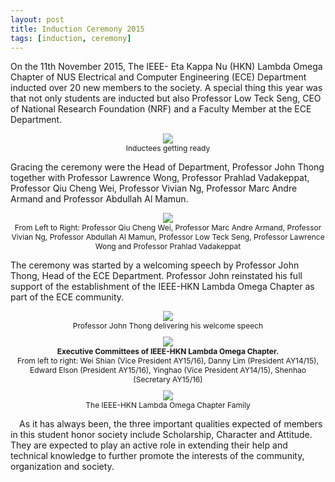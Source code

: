 ```yaml
---
layout: post
title: Induction Ceremony 2015
tags: [induction, ceremony]
---
```

On the 11th November 2015, The IEEE- Eta Kappa Nu (HKN) Lambda Omega Chapter of NUS Electrical and Computer Engineering
(ECE) Department inducted over 20 new members to the society. A special thing this year was that not only students are
inducted but also Professor Low Teck Seng, CEO of National Research Foundation (NRF) and a Faculty Member at the ECE
Department.

<div style="text-align:center; font-size: 12px">
    <img src ="/news/img/2015/induction-ceremony-1.jpg"/><br/>
    Inductees getting ready
</div>

Gracing the ceremony were the Head of Department, Professor John Thong together with Professor Lawrence Wong, Professor
Prahlad Vadakeppat, Professor Qiu Cheng Wei, Professor Vivian Ng, Professor Marc Andre Armand and Professor Abdullah Al
Mamun.

<div style="text-align:center; font-size: 12px">
    <img src ="/news/img/2015/induction-ceremony-2.jpg"/><br/>
    From Left to Right: Professor Qiu Cheng Wei, Professor Marc Andre Armand, Professor Vivian Ng, Professor Abdullah Al
Mamun, Professor Low Teck Seng, Professor Lawrence Wong and Professor Prahlad Vadakeppat
</div>

The ceremony was started by a welcoming speech by Professor John Thong, Head of the ECE Department. Professor John
reinstated his full support of the establishment of the IEEE-HKN Lambda Omega Chapter as part of the ECE community.

<div style="text-align:center; font-size: 12px; margin-bottom: 10px">
    <img src ="/news/img/2015/induction-ceremony-3.jpg"/><br/>
    Professor John Thong delivering his welcome speech
</div>

<div style="text-align:center; font-size: 12px; margin-bottom: 10px">
    <img src ="/news/img/2015/induction-ceremony-4.jpg"/><br/>
    <b> Executive Committees of IEEE-HKN Lambda Omega Chapter. </b><br/>
    From left to right: Wei Shian (Vice President AY15/16), Danny Lim (President AY14/15), Edward Elson (President
AY15/16), Yinghao (Vice President AY14/15), Shenhao (Secretary AY15/16)
</div>

<div style="text-align:center; font-size: 12px">
    <img src ="/news/img/2015/induction-ceremony-5.jpg"/><br/>
    The IEEE-HKN Lambda Omega Chapter Family
</div>

&emsp;As it has always been, the three important qualities expected of members in this student honor society include
Scholarship, Character and Attitude. They are expected to play an active role in extending their help and technical
knowledge to further promote the interests of the community, organization and society.


